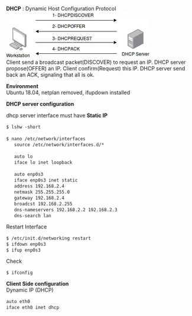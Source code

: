 **DHCP** : Dynamic Host Configuration Protocol  
![DHCP handshake](images/DHCPHandshake.png)  
Client send a broadcast packet(DISCOVER) to request an IP. DHCP server propose(OFFER) an IP. Client confirm(Request) this IP. DHCP server send back an ACK, signaling that all is ok.


**Environment**  
Ubuntu 18.04, netplan removed, ifupdown installed

**DHCP server configuration**  

dhcp server interface must have **Static IP**
~~~
$ lshw -short 

$ nano /etc/network/interfaces
   source /etc/network/interfaces.d/*
   
   auto lo
   iface lo inet loopback

   auto enp0s3
   iface enp0s3 inet static
   address 192.168.2.4
   netmask 255.255.255.0
   gateway 192.168.2.4
   broadcst 192.168.2.255
   dns-nameservers 192.168.2.2 192.168.2.3
   dns-search lan
~~~

Restart Interface

    $ /etc/init.d/networking restart
    $ ifdown enp0s3
    $ ifup enp0s3
    
Check
 
    $ ifconfig
    
    

**Client Side configuration**  
Dynamic IP (DHCP)
~~~
auto eth0
iface eth0 inet dhcp
~~~





